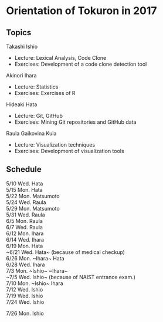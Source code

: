 # Orientation of Tokuron in 2017

## Topics

Takashi Ishio
* Lecture: Lexical Analysis, Code Clone
* Exercises: Development of a code clone detection tool

Akinori Ihara
* Lecture: Statistics
* Exercises: Exercises of R

Hideaki Hata
* Lecture: Git, GitHub
* Exercises: Mining Git repositories and GitHub data

Raula Gaikovina Kula
* Lecture: Visualization techniques
* Exercises: Development of visualization tools

## Schedule

5/10 Wed. Hata  
5/15 Mon. Hata  
5/22 Mon. Matsumoto  
5/24 Wed. Raula  
5/29 Mon. Matsumoto  
5/31 Wed. Raula  
6/5 Mon. Raula  
6/7 Wed. Raula  
6/12 Mon. Ihara  
6/14 Wed. Ihara  
6/19 Mon. Hata  
~6/21 Wed. Hata~ (because of medical checkup)  
6/26 Mon. ~Ihara~ Hata  
6/28 Wed. Ihara  
7/3 Mon. ~Ishio~ ~Ihara~  
~7/5 Wed. Ishio~ (because of NAIST entrance exam.)  
7/10 Mon. ~Ishio~ Ihara  
7/12 Wed. Ishio  
7/19 Wed. Ishio  
7/24 Wed. Ishio

7/26 Mon. Ishio

